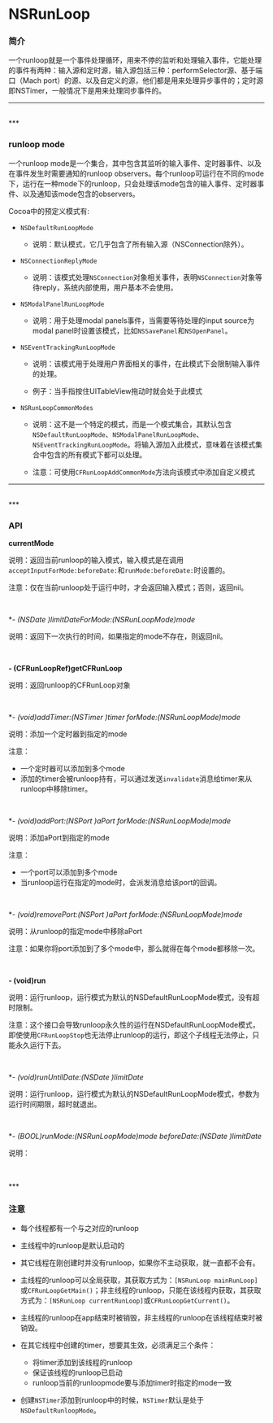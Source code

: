 # NSRunLoop

### 简介

一个runloop就是一个事件处理循环，用来不停的监听和处理输入事件，它能处理的事件有两种：输入源和定时源，输入源包括三种：performSelector源、基于端口（Mach port）的源、以及自定义的源，他们都是用来处理异步事件的；定时源即NSTimer，一般情况下是用来处理同步事件的。


***
<br>
***


### runloop mode

一个runloop mode是一个集合，其中包含其监听的输入事件、定时器事件、以及在事件发生时需要通知的runloop observers。每个runloop可运行在不同的mode下，运行在一种mode下的runloop，只会处理该mode包含的输入事件、定时器事件、以及通知该mode包含的observers。

Cocoa中的预定义模式有:

* `NSDefaultRunLoopMode`

	* 说明：默认模式，它几乎包含了所有输入源（NSConnection除外）。

* `NSConnectionReplyMode`

	* 说明：该模式处理`NSConnection`对象相关事件，表明`NSConnection`对象等待reply，系统内部使用，用户基本不会使用。

* `NSModalPanelRunLoopMode`

	* 说明：用于处理modal panels事件，当需要等待处理的input source为modal panel时设置该模式，比如`NSSavePanel`和`NSOpenPanel`。

* `NSEventTrackingRunLoopMode`

	* 说明：该模式用于处理用户界面相关的事件，在此模式下会限制输入事件的处理。

	* 例子：当手指按住UITableView拖动时就会处于此模式

* `NSRunLoopCommonModes`

	* 说明：这不是一个特定的模式，而是一个模式集合，其默认包含`NSDefaultRunLoopMode`、`NSModalPanelRunLoopMode`、`NSEventTrackingRunLoopMode`。将输入源加入此模式，意味着在该模式集合中包含的所有模式下都可以处理。

	* 注意：可使用`CFRunLoopAddCommonMode`方法向该模式中添加自定义模式


***
<br>
***


### API

**currentMode**

说明：返回当前runloop的输入模式，输入模式是在调用`acceptInputForMode:beforeDate:`和`runMode:beforeDate:`时设置的。

注意：仅在当前runloop处于运行中时，才会返回输入模式；否则，返回nil。

<br>

**- (NSDate *)limitDateForMode:(NSRunLoopMode)mode**

说明：返回下一次执行的时间，如果指定的mode不存在，则返回nil。

<br>

**- (CFRunLoopRef)getCFRunLoop**

说明：返回runloop的CFRunLoop对象

<br>

**- (void)addTimer:(NSTimer *)timer forMode:(NSRunLoopMode)mode**

说明：添加一个定时器到指定的mode

注意：

* 一个定时器可以添加到多个mode
* 添加的timer会被runloop持有，可以通过发送`invalidate`消息给timer来从runloop中移除timer。

<br>

**- (void)addPort:(NSPort *)aPort forMode:(NSRunLoopMode)mode**

说明：添加aPort到指定的mode

注意：

* 一个port可以添加到多个mode
* 当runloop运行在指定的mode时，会派发消息给该port的回调。

<br>

**- (void)removePort:(NSPort *)aPort forMode:(NSRunLoopMode)mode**

说明：从runloop的指定mode中移除aPort

注意：如果你将port添加到了多个mode中，那么就得在每个mode都移除一次。

<br>

**- (void)run**

说明：运行runloop，运行模式为默认的NSDefaultRunLoopMode模式，没有超时限制。

注意：这个接口会导致runloop永久性的运行在NSDefaultRunLoopMode模式，即使使用`CFRunLoopStop`也无法停止runloop的运行，即这个子线程无法停止，只能永久运行下去。

<br>

**- (void)runUntilDate:(NSDate *)limitDate**

说明：运行runloop，运行模式为默认的NSDefaultRunLoopMode模式，参数为运行时间期限，超时就退出。

<br>

**- (BOOL)runMode:(NSRunLoopMode)mode beforeDate:(NSDate *)limitDate**

说明：

<br>


<br>
***
<br>


### 注意

* 每个线程都有一个与之对应的runloop

* 主线程中的runloop是默认启动的

* 其它线程在刚创建时并没有runloop，如果你不主动获取，就一直都不会有。

* 主线程的runloop可以全局获取，其获取方式为：`[NSRunLoop mainRunLoop]`或`CFRunLoopGetMain()`；非主线程的runloop，只能在该线程内获取，其获取方式为：`[NSRunLoop currentRunLoop]`或`CFRunLoopGetCurrent()`。

* 主线程的runloop在app结束时被销毁，非主线程的runloop在该线程结束时被销毁。

* 在其它线程中创建的timer，想要其生效，必须满足三个条件：
	* 将timer添加到该线程的runloop
	* 保证该线程的runloop已启动
	* runloop当前的runloopmode要与添加timer时指定的mode一致

* 创建`NSTimer`添加到runloop中的时候，`NSTimer`默认是处于`NSDefaultRunloopMode`。